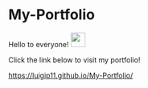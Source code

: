 # My-Portfolio

Hello to everyone! <img src="https://github.com/TheDudeThatCode/TheDudeThatCode/blob/master/Assets/Hi.gif" width="29px">

Click the link below to visit my portfolio!

https://luigip11.github.io/My-Portfolio/
